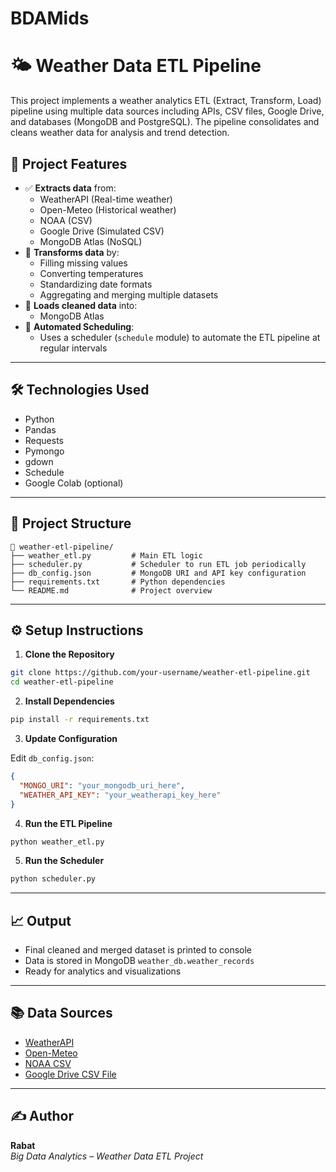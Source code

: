 # BDAMids
# 🌤️ Weather Data ETL Pipeline

This project implements a weather analytics ETL (Extract, Transform, Load) pipeline using multiple data sources including APIs, CSV files, Google Drive, and databases (MongoDB and PostgreSQL). The pipeline consolidates and cleans weather data for analysis and trend detection.

## 📌 Project Features

- ✅ **Extracts data** from:
  - WeatherAPI (Real-time weather)
  - Open-Meteo (Historical weather)
  - NOAA (CSV)
  - Google Drive (Simulated CSV)
  - MongoDB Atlas (NoSQL)
- 🧹 **Transforms data** by:
  - Filling missing values
  - Converting temperatures
  - Standardizing date formats
  - Aggregating and merging multiple datasets
- 💾 **Loads cleaned data** into:
  - MongoDB Atlas
- 🔁 **Automated Scheduling**:
  - Uses a scheduler (`schedule` module) to automate the ETL pipeline at regular intervals

---

## 🛠️ Technologies Used

- Python
- Pandas
- Requests
- Pymongo
- gdown
- Schedule
- Google Colab (optional)

---

## 📂 Project Structure

```
📁 weather-etl-pipeline/
├── weather_etl.py         # Main ETL logic
├── scheduler.py           # Scheduler to run ETL job periodically
├── db_config.json         # MongoDB URI and API key configuration
├── requirements.txt       # Python dependencies
└── README.md              # Project overview
```

---

## ⚙️ Setup Instructions

1. **Clone the Repository**

```bash
git clone https://github.com/your-username/weather-etl-pipeline.git
cd weather-etl-pipeline
```

2. **Install Dependencies**

```bash
pip install -r requirements.txt
```

3. **Update Configuration**

Edit `db_config.json`:

```json
{
  "MONGO_URI": "your_mongodb_uri_here",
  "WEATHER_API_KEY": "your_weatherapi_key_here"
}
```

4. **Run the ETL Pipeline**

```bash
python weather_etl.py
```

5. **Run the Scheduler**

```bash
python scheduler.py
```

---

## 📈 Output

- Final cleaned and merged dataset is printed to console
- Data is stored in MongoDB `weather_db.weather_records`
- Ready for analytics and visualizations

---

## 📚 Data Sources

- [WeatherAPI](https://www.weatherapi.com/)
- [Open-Meteo](https://open-meteo.com/)
- [NOAA CSV](https://www.ncei.noaa.gov/)
- [Google Drive CSV File](https://drive.google.com/)

---

## ✍️ Author

**Rabat**  
*Big Data Analytics – Weather Data ETL Project*
